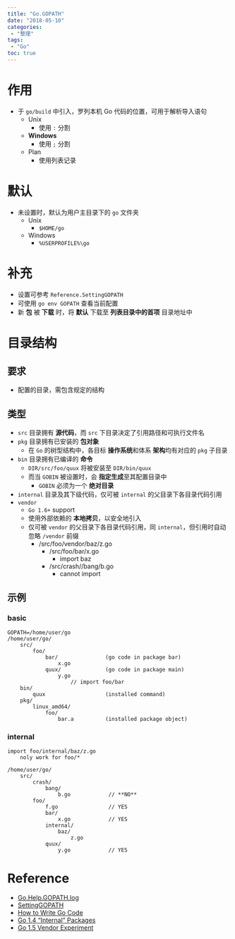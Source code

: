 ```yaml
---
title: "Go.GOPATH"
date: "2018-05-10"
categories:
 - "整理"
tags:
 - "Go"
toc: true
---
```



# 作用
- 于 `go/build` 中引入，罗列本机 Go 代码的位置，可用于解析导入语句
    - Unix
        - 使用 `:` 分割
    - **Windows**
        - 使用 `;` 分割
    - Plan 
        - 使用列表记录 
# 默认
- 未设置时，默认为用户主目录下的 `go` 文件夹
    - Unix
        - `$HOME/go`
    - Windows
        - `%USERPROFILE%\go`

# 补充
- 设置可参考 `Reference.SettingGOPATH`
- 可使用 `go env GOPATH` 查看当前配置
- 新 **包** 被 **下载** 时，将 **默认** 下载至 **列表目录中的首项** 目录地址中


# 目录结构

## 要求
- 配置的目录，需包含规定的结构

## 类型
- `src` 目录拥有 **源代码**，而 `src` 下目录决定了引用路径和可执行文件名
- `pkg` 目录拥有已安装的 **包对象**
    - 在 `Go` 的树型结构中，各目标 **操作系统**和体系 **架构**均有对应的 `pkg` 子目录
- `bin` 目录拥有已编译的 **命令**
    - `DIR/src/foo/quux` 将被安装至 `DIR/bin/quux`
    - 而当 `GOBIN` 被设置时，会 **指定生成**至其配置目录中
        - `GOBIN` 必须为一个 **绝对目录**
- `internal` 目录及其下级代码，仅可被 `internal` 的父目录下各目录代码引用
- `vendor`
    - `Go 1.6+` support
    - 使用外部依赖的 **本地拷贝**，以安全地引入
    - 仅可被 `vendor` 的父目录下各目录代码引用，同 `internal`，但引用时自动忽略 `/vendor` 前缀
        - /src/foo/vendor/baz/z.go
            - /src/foo/bar/x.go
                - import baz
            - /src/crash//bang/b.go
                - cannot import

## 示例
### basic
```
GOPATH=/home/user/go
/home/user/go/
    src/
        foo/
            bar/               (go code in package bar)
                x.go
            quux/              (go code in package main)
                y.go
                    // import foo/bar
    bin/
        quux                   (installed command)
    pkg/
        linux_amd64/
            foo/
                bar.a          (installed package object)
```


### internal
```
import foo/internal/baz/z.go
    noly work for foo/*
    
/home/user/go/
    src/
        crash/
            bang/
                b.go            // **NO**
        foo/                   
            f.go                // YES
            bar/               
                x.go            // YES
            internal/
                baz/           
                    z.go
            quux/              
                y.go            // YES
```


# Reference
- [Go.Help.GOPATH.log](http://otzm88f21.bkt.clouddn.com/411858e6-313f-4589-b9cb-a41a2718a5d9.log)
- [SettingGOPATH](https://golang.org/wiki/SettingGOPATH)
- [How to Write Go Code](https://golang.org/doc/code.html)
- [Go 1.4 “Internal” Packages](https://golang.org/s/go14internal)
- [Go 1.5 Vendor Experiment](https://golang.org/s/go15vendor)